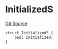 # InitializedS
[Git Source](https://github.com/thrackle-io/aquifi-rules-v1/blob/0c22edbee3ca4c32dcba8042eeb10bc1a6c3bdd0/src/client/token/handler/diamond/RuleStorage.sol)


```solidity
struct InitializedS {
    bool initialized;
}
```

